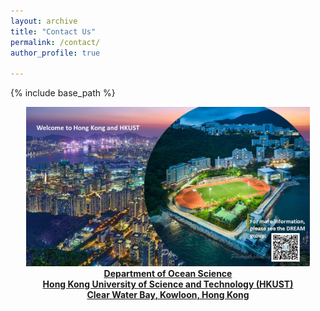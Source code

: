```yaml
---
layout: archive
title: "Contact Us"
permalink: /contact/
author_profile: true

---
```


{% include base_path %}

<div align="center"><img src="/images/contactus.jpg" width="90%"></div>
<center>
  <b>
    <a href="https://oces.hkust.edu.hk/">Department of Ocean Science</a>
    <br/>
    <a href="https://hkust.edu.hk/">Hong Kong University of Science and Technology (HKUST)</a>
    <br/>
    <a href="https://www.google.com/maps/search/1+University+Rd,+Hong+Kong+University+of+Science+and+Technology,+Clear+Water+Bay,+Hong+Kong/@22.337192,114.264417,15z?hl=zh-CN&entry=ttu">Clear Water Bay, Kowloon, Hong Kong</a>
  </b>
</center>

<!--
<br/><br/>
**HKUST DREAM Group** <img style="float: left; padding-right: 15px;" src="/images/location.png" width="500"> 
<br/><br/>
Lab: 
<br/><br/>
Department of Ocean Science
<br/><br/>
Hong Kong University of Science and Technology (HKUST)
<br/><br/>
Clear Water Bay, Kowloon, Hong Kong
<br/><br/>
Phone: 
<br/><br/>
[WeChat Official Accounts](/images/WeChatOfficialAccounts.jpg)
<br/><br/>

<center>
  <b>
    <a href="https://oces.hkust.edu.hk/">Department of Ocean Science</a>
    <br/>
    <a href="https://hkust.edu.hk/">HKUST</a>
  </b>
</center>
-->
